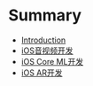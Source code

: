 # Summary

* [Introduction](README.md)
* [iOS音视频开发](iosyin-shi-pin.md)
* [iOS Core ML开发](ios-core-mlkai-fa.md)
* [iOS AR开发](ios-arkai-fa.md)


